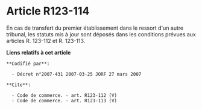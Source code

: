 # Article R123-114

En cas de transfert du premier établissement dans le ressort d'un autre tribunal, les statuts mis à jour sont déposés dans
les conditions prévues aux articles R. 123-112 et R. 123-113.

**Liens relatifs à cet article**

	**Codifié par**:

	  - Décret n°2007-431 2007-03-25 JORF 27 mars 2007

	**Cite**:

	  - Code de commerce. - art. R123-112 (V)
	  - Code de commerce. - art. R123-113 (V)
